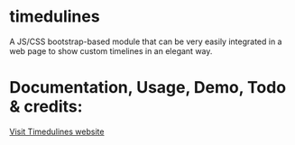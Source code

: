 # timedulines
A JS/CSS bootstrap-based module that can be very easily integrated in a web page to show custom timelines in an elegant way.

# Documentation, Usage, Demo, Todo & credits:
[Visit Timedulines website](http://timedulines.medunes.net)
